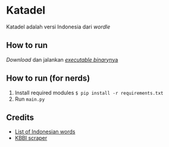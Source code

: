 # Katadel
Katadel adalah versi Indonesia dari *wordle*

## How to run
*Download* dan jalankan [*executable binary*nya](https://github.com/irfanalmsyah/katadel/releases/download/0.1/katadel.exe)

## How to run (for nerds)
1. Install required modules `$ pip install -r requirements.txt`
2. Run `main.py`

## Credits

 - [List of Indonesian words](https://github.com/kirralabs/Indonesian-Word-Tagged)
 - [KBBI scraper](https://github.com/btrianurdin/new-kbbi-api)
